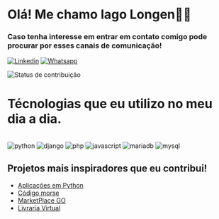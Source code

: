 # Olá! Me chamo Iago Longen👋🏻

### Caso tenha interesse em entrar em contato comigo pode procurar por esses canais de comunicação!

[![Linkedin](https://img.shields.io/badge/LinkedIn-0077B5?style=for-the-badge&logo=linkedin&logoColor=white)](https://www.linkedin.com/in/iagolongen/)
[![Whatsapp](https://img.shields.io/badge/WhatsApp-25D366?style=for-the-badge&logo=whatsapp&logoColor=white)](https://wa.me/5547988071571)

![Status de contribuição](https://github-readme-stats.vercel.app/api?username=devlongen&show_icons=true&theme=midnight-purple)

# Técnologias que eu utilizo no meu dia a dia.
<div style="display: inline_block"><br/>
  <img aling="center" alt="python" src="https://img.shields.io/badge/Python-14354C?style=for-the-badge&logo=python&logoColor=white)"/>
  <img aling="center" alt="django" src="https://img.shields.io/badge/Django-092E20?style=for-the-badge&logo=django&logoColor=white"/>
  <img aling="center" alt="php" src="https://img.shields.io/badge/PHP-777BB4?style=for-the-badge&logo=php&logoColor=white"/>
  <img aling="center" alt="javascript" src="https://img.shields.io/badge/JavaScript-323330?style=for-the-badge&logo=javascript&logoColor=F7DF1E"/>
  <img aling="center" alt="mariadb" src="https://img.shields.io/badge/MariaDB-003545?style=for-the-badge&logo=mariadb&logoColor=white"/>
  <img aling="center" alt="mysql" src="https://img.shields.io/badge/MySQL-00000F?style=for-the-badge&logo=mysql&logoColor=white"/>

## Projetos mais inspiradores que eu contribui!

- [Aplicações em Python](https://github.com/devlongen/python_prog)
- [Código morse](https://github.com/devlongen/morse_code_system_SA)
- [MarketPlace GO](https://github.com/devlongen/marketplace_project)
- [Livraria Virtual](https://github.com/hrerik/sa-senai-tdesi-2022-2-sem2)
